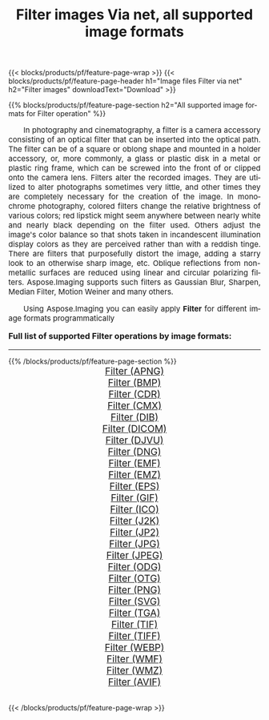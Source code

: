 ﻿---
title: Filter images Via net, all supported image formats 
weight: 3920
url: /net/filter/ 
lang: en
langdirlevel: 2
locales: zh-hans,ja,it,ru,de,es,fr,nl,id,lt,pl,pt,vi,tr,ko,zh-hant,ar,hi,th,sv,cs,uk,he
description: Using Aspose.Imaging you can easily Filter images Via net
---

{{< blocks/products/pf/feature-page-wrap >}}
{{< blocks/products/pf/feature-page-header h1="Image files Filter via net" h2="Filter images" downloadText="Download" >}}


{{% blocks/products/pf/feature-page-section  h2="All supported image formats for Filter operation" %}}
<p align="justify" style="text-indent:2em;font-size:15px;">
In photography and cinematography, a filter is a camera accessory consisting of an optical filter that can be inserted into the optical path. The filter can be of a square or oblong shape and mounted in a holder accessory, or, more commonly, a glass or plastic disk in a metal or plastic ring frame, which can be screwed into the front of or clipped onto the camera lens. Filters alter the recorded images. They are utilized to alter photographs sometimes very little, and other times they are completely necessary for the creation of the image. In monochrome photography, colored filters change the relative brightness of various colors; red lipstick might seem anywhere between nearly white and nearly black depending on the filter used. Others adjust the image's color balance so that shots taken in incandescent illumination display colors as they are perceived rather than with a reddish tinge. There are filters that purposefully distort the image, adding a starry look to an otherwise sharp image, etc. Oblique reflections from non-metallic surfaces are reduced using linear and circular polarizing filters. Aspose.Imaging supports such filters as Gaussian Blur, Sharpen, Median Filter, Motion Weiner and many others.
</p>
<p align="justify" style="text-indent:2em;font-size:15px;">
Using Aspose.Imaging you can easily apply <b>Filter</b> for different image formats programmatically
</p>
<h3 style="margin-top:16px;">
Full list of supported Filter operations by image formats:
</h3>
<hr/>
{{% /blocks/products/pf/feature-page-section %}}
<div class="container-fluid productfamilypage bg-gray">
    <div class="convertypes bg-gray agp-content section">
        <div class="container">
		<div class="row other-converters" style="gap: 10px;font-size: 19px;text-align:center;">
		    <div class='col-md-3 other-converter remove-lp remove-rp'><a href="/imaging/net/filter/apng/" style="padding:15px;">Filter (APNG)</a></div><div class='col-md-3 other-converter remove-lp remove-rp'><a href="/imaging/net/filter/bmp/" style="padding:15px;">Filter (BMP)</a></div><div class='col-md-3 other-converter remove-lp remove-rp'><a href="/imaging/net/filter/cdr/" style="padding:15px;">Filter (CDR)</a></div><div class='col-md-3 other-converter remove-lp remove-rp'><a href="/imaging/net/filter/cmx/" style="padding:15px;">Filter (CMX)</a></div><div class='col-md-3 other-converter remove-lp remove-rp'><a href="/imaging/net/filter/dib/" style="padding:15px;">Filter (DIB)</a></div><div class='col-md-3 other-converter remove-lp remove-rp'><a href="/imaging/net/filter/dicom/" style="padding:15px;">Filter (DICOM)</a></div><div class='col-md-3 other-converter remove-lp remove-rp'><a href="/imaging/net/filter/djvu/" style="padding:15px;">Filter (DJVU)</a></div><div class='col-md-3 other-converter remove-lp remove-rp'><a href="/imaging/net/filter/dng/" style="padding:15px;">Filter (DNG)</a></div><div class='col-md-3 other-converter remove-lp remove-rp'><a href="/imaging/net/filter/emf/" style="padding:15px;">Filter (EMF)</a></div><div class='col-md-3 other-converter remove-lp remove-rp'><a href="/imaging/net/filter/emz/" style="padding:15px;">Filter (EMZ)</a></div><div class='col-md-3 other-converter remove-lp remove-rp'><a href="/imaging/net/filter/eps/" style="padding:15px;">Filter (EPS)</a></div><div class='col-md-3 other-converter remove-lp remove-rp'><a href="/imaging/net/filter/gif/" style="padding:15px;">Filter (GIF)</a></div><div class='col-md-3 other-converter remove-lp remove-rp'><a href="/imaging/net/filter/ico/" style="padding:15px;">Filter (ICO)</a></div><div class='col-md-3 other-converter remove-lp remove-rp'><a href="/imaging/net/filter/j2k/" style="padding:15px;">Filter (J2K)</a></div><div class='col-md-3 other-converter remove-lp remove-rp'><a href="/imaging/net/filter/jp2/" style="padding:15px;">Filter (JP2)</a></div><div class='col-md-3 other-converter remove-lp remove-rp'><a href="/imaging/net/filter/jpg/" style="padding:15px;">Filter (JPG)</a></div><div class='col-md-3 other-converter remove-lp remove-rp'><a href="/imaging/net/filter/jpeg/" style="padding:15px;">Filter (JPEG)</a></div><div class='col-md-3 other-converter remove-lp remove-rp'><a href="/imaging/net/filter/odg/" style="padding:15px;">Filter (ODG)</a></div><div class='col-md-3 other-converter remove-lp remove-rp'><a href="/imaging/net/filter/otg/" style="padding:15px;">Filter (OTG)</a></div><div class='col-md-3 other-converter remove-lp remove-rp'><a href="/imaging/net/filter/png/" style="padding:15px;">Filter (PNG)</a></div><div class='col-md-3 other-converter remove-lp remove-rp'><a href="/imaging/net/filter/svg/" style="padding:15px;">Filter (SVG)</a></div><div class='col-md-3 other-converter remove-lp remove-rp'><a href="/imaging/net/filter/tga/" style="padding:15px;">Filter (TGA)</a></div><div class='col-md-3 other-converter remove-lp remove-rp'><a href="/imaging/net/filter/tif/" style="padding:15px;">Filter (TIF)</a></div><div class='col-md-3 other-converter remove-lp remove-rp'><a href="/imaging/net/filter/tiff/" style="padding:15px;">Filter (TIFF)</a></div><div class='col-md-3 other-converter remove-lp remove-rp'><a href="/imaging/net/filter/webp/" style="padding:15px;">Filter (WEBP)</a></div><div class='col-md-3 other-converter remove-lp remove-rp'><a href="/imaging/net/filter/wmf/" style="padding:15px;">Filter (WMF)</a></div><div class='col-md-3 other-converter remove-lp remove-rp'><a href="/imaging/net/filter/wmz/" style="padding:15px;">Filter (WMZ)</a></div><div class='col-md-3 other-converter remove-lp remove-rp'><a href="/imaging/net/filter/avif/" style="padding:15px;">Filter (AVIF)</a></div>
                </div>
        </div>
    </div>
</div>
<br/>

{{< /blocks/products/pf/feature-page-wrap >}}

